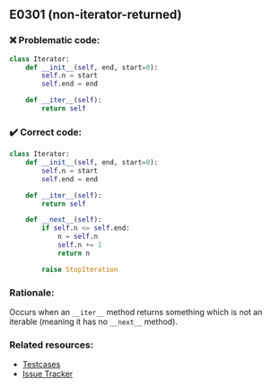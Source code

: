 ## E0301 (non-iterator-returned)

### :x: Problematic code:

```python
class Iterator:
    def __init__(self, end, start=0):
        self.n = start
        self.end = end

    def __iter__(self):
        return self
```

### :heavy_check_mark: Correct code:

```python
class Iterator:
    def __init__(self, end, start=0):
        self.n = start
        self.end = end

    def __iter__(self):
        return self

    def __next__(self):
        if self.n <= self.end:
            n = self.n
            self.n += 1
            return n

        raise StopIteration
```

### Rationale:

Occurs when an `__iter__` method returns something which is not an iterable
(meaning it has no `__next__` method).

### Related resources:

- [Testcases](#)
- [Issue Tracker](https://github.com/PyCQA/pylint/issues?q=is%3Aissue+%22non-iterator-returned%22+OR+%22E0301%22)
